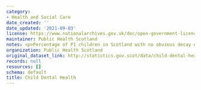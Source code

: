 ```yaml
---
category:
- Health and Social Care
date_created: ''
date_updated: '2021-09-03'
license: https://www.nationalarchives.gov.uk/doc/open-government-licence/version/3/
maintainer: Public Health Scotland
notes: <p>Percentage of P1 children in Scotland with no obvious decay experience.</p>
organization: Public Health Scotland
original_dataset_link: http://statistics.gov.scot/data/child-dental-health
records: null
resources: []
schema: default
title: Child Dental Health
---
```

